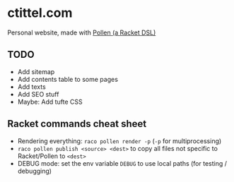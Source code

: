 # ctittel.com

Personal website, made with [Pollen (a Racket DSL)](https://docs.racket-lang.org/pollen/)

## TODO
- Add sitemap
- Add contents table to some pages
- Add texts
- Add SEO stuff
- Maybe: Add tufte CSS

## Racket commands cheat sheet
- Rendering everything: `raco pollen render -p` (`-p` for multiprocessing)
- `raco pollen publish <source> <dest>` to copy all files not specific to Racket/Pollen to `<dest>`
- DEBUG mode: set the env variable `DEBUG` to use local paths (for testing / debugging)
